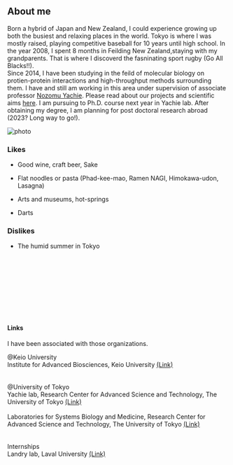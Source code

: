 ## About me

Born a hybrid of Japan and New Zealand, I could experience growing up both the busiest and relaxing places in the world. Tokyo is where I was mostly raised, playing competitive baseball for 10 years until high school. In the year 2008, I spent 8 months in Feilding New Zealand,staying with my grandparents. That is where I discoverd the fasninating sport rugby (Go All Blacks!!). <br>
  Since 2014, I have been studying in the feild of molecular biology on protien-protein interactions and high-throughput methods surrounding them. I have and still am working in this area under supervision of associate professor [Nozomu Yachie](http://yachie-lab.org/index.php?nozomuyachie). Please read about our projects and scientific aims [here](http://yachie-lab.org/index.php?research). I am pursuing to Ph.D. course next year in Yachie lab. After obtaining my degree, I am planning for post doctoral research abroad (2023? Long way to go!). 


![photo](https://danyamamotoevans.github.io/materials/IMG_7743.png)

### Likes
* Good wine, craft beer, Sake
* Flat noodles or pasta (Phad-kee-mao, Ramen NAGI, Himokawa-udon, Lasagna)

* Arts and museums, hot-springs
* Darts

### Dislikes
* The humid summer in Tokyo 


<br><br><br><br><br><br><br><br>











#### Links
I have been associated with those organizations. <br>

@Keio University<br>
Institute for Advanced Biosciences, Keio University [(Link)](http://www.iab.keio.ac.jp/en/index.html)<br>
<br><br>
@University of Tokyo<br>
Yachie lab, Research Center for Advanced Science and Technology, The University of Tokyo [(Link)](http://yachie-lab.org)<br>
<br>
Laboratories for Systems Biology and Medicine, Research Center for Advanced Science and Technology, The University of Tokyo [(Link)](http://www.lsbm.org)<br>
<br><br>
Internships<br>
Landry lab, Laval University [(Link)](https://landrylab.ibis.ulaval.ca)<br>
